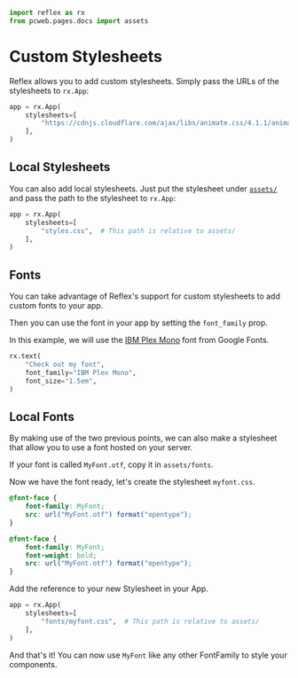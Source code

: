 ```python exec
import reflex as rx
from pcweb.pages.docs import assets
```

# Custom Stylesheets

Reflex allows you to add custom stylesheets. Simply pass the URLs of the stylesheets to `rx.App`:

```python
app = rx.App(
    stylesheets=[
        "https://cdnjs.cloudflare.com/ajax/libs/animate.css/4.1.1/animate.min.css",
    ],
)
```

## Local Stylesheets

You can also add local stylesheets. Just put the stylesheet under [`assets/`]({assets.upload_and_download_files.path}) and pass the path to the stylesheet to `rx.App`:

```python
app = rx.App(
    stylesheets=[
        "styles.css",  # This path is relative to assets/
    ],
)
```

## Fonts

You can take advantage of Reflex's support for custom stylesheets to add custom fonts to your app.

Then you can use the font in your app by setting the `font_family` prop.

In this example, we will use the [IBM Plex Mono]({"https://fonts.google.com/specimen/IBM+Plex+Mono"}) font from Google Fonts.

```python demo
rx.text(
    "Check out my font",
    font_family="IBM Plex Mono",
    font_size="1.5em",
)
```

## Local Fonts

By making use of the two previous points, we can also make a stylesheet that allow you to use a font hosted on your server.

If your font is called `MyFont.otf`, copy it in `assets/fonts`.

Now we have the font ready, let's create the stylesheet `myfont.css`.

```css
@font-face {
    font-family: MyFont;
    src: url("MyFont.otf") format("opentype");
}

@font-face {
    font-family: MyFont;
    font-weight: bold;
    src: url("MyFont.otf") format("opentype");
}
```

Add the reference to your new Stylesheet in your App.

```python
app = rx.App(
    stylesheets=[
        "fonts/myfont.css",  # This path is relative to assets/
    ],
)
```

And that's it! You can now use `MyFont` like any other FontFamily to style your components.
